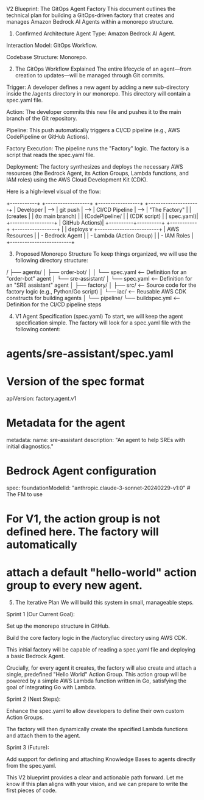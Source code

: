 V2 Blueprint: The GitOps Agent Factory
This document outlines the technical plan for building a GitOps-driven factory that creates and manages Amazon Bedrock AI Agents within a monorepo structure.

1. Confirmed Architecture
Agent Type: Amazon Bedrock AI Agent.

Interaction Model: GitOps Workflow.

Codebase Structure: Monorepo.

2. The GitOps Workflow Explained
The entire lifecycle of an agent—from creation to updates—will be managed through Git commits.

Trigger: A developer defines a new agent by adding a new sub-directory inside the /agents directory in our monorepo. This directory will contain a spec.yaml file.

Action: The developer commits this new file and pushes it to the main branch of the Git repository.

Pipeline: This push automatically triggers a CI/CD pipeline (e.g., AWS CodePipeline or GitHub Actions).

Factory Execution: The pipeline runs the "Factory" logic. The factory is a script that reads the spec.yaml file.

Deployment: The factory synthesizes and deploys the necessary AWS resources (the Bedrock Agent, its Action Groups, Lambda functions, and IAM roles) using the AWS Cloud Development Kit (CDK).

Here is a high-level visual of the flow:

+-----------+     +------------------+     +-----------------+     +---------------------+
| Developer | --> | git push         | --> | CI/CD Pipeline  | --> | "The Factory"       |
| (creates  |     | (to main branch) |     | (CodePipeline/  |     | (CDK script)        |
| spec.yaml)|     +------------------+     |  GitHub Actions)|     +----------+----------+
+-----------+                              +-----------------+                |
                                                                              | deploys
                                                                              v
                                                                +-------------------------+
                                                                | AWS Resources           |
                                                                | - Bedrock Agent         |
                                                                | - Lambda (Action Group) |
                                                                | - IAM Roles             |
                                                                +-------------------------+

3. Proposed Monorepo Structure
To keep things organized, we will use the following directory structure:

/
├── agents/
│   ├── order-bot/
│   │   └── spec.yaml       <-- Definition for an "order-bot" agent
│   └── sre-assistant/
│       └── spec.yaml       <-- Definition for an "SRE assistant" agent
│
├── factory/
│   ├── src/                <-- Source code for the factory logic (e.g., Python/Go script)
│   └── iac/                <-- Reusable AWS CDK constructs for building agents
│
└── pipeline/
    └── buildspec.yml       <-- Definition for the CI/CD pipeline steps

4. V1 Agent Specification (spec.yaml)
To start, we will keep the agent specification simple. The factory will look for a spec.yaml file with the following content:

# agents/sre-assistant/spec.yaml

# Version of the spec format
apiVersion: factory.agent.v1

# Metadata for the agent
metadata:
  name: sre-assistant
  description: "An agent to help SREs with initial diagnostics."

# Bedrock Agent configuration
spec:
  foundationModelId: "anthropic.claude-3-sonnet-20240229-v1:0" # The FM to use
  # For V1, the action group is not defined here. The factory will automatically
  # attach a default "hello-world" action group to every new agent.

5. The Iterative Plan
We will build this system in small, manageable steps.

Sprint 1 (Our Current Goal):

Set up the monorepo structure in GitHub.

Build the core factory logic in the /factory/iac directory using AWS CDK.

This initial factory will be capable of reading a spec.yaml file and deploying a basic Bedrock Agent.

Crucially, for every agent it creates, the factory will also create and attach a single, predefined "Hello World" Action Group. This action group will be powered by a simple AWS Lambda function written in Go, satisfying the goal of integrating Go with Lambda.

Sprint 2 (Next Steps):

Enhance the spec.yaml to allow developers to define their own custom Action Groups.

The factory will then dynamically create the specified Lambda functions and attach them to the agent.

Sprint 3 (Future):

Add support for defining and attaching Knowledge Bases to agents directly from the spec.yaml.

This V2 blueprint provides a clear and actionable path forward. Let me know if this plan aligns with your vision, and we can prepare to write the first pieces of code.